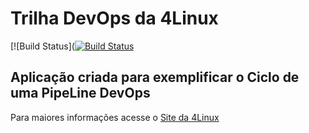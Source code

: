 # Trilha DevOps da 4Linux

<!-- Altere a Flag abaixo com sua URL do Travis -->
[![Build Status]([![Build Status](https://travis-ci.com/LGTG/DevOpsLab-HelloWorld.svg?branch=master)](https://travis-ci.com/LGTG/DevOpsLab-HelloWorld)

## Aplicação criada para exemplificar o Ciclo de uma PipeLine DevOps


Para maiores informações acesse o [Site da 4Linux](https://www.4linux.com.br/cursos/devops)
